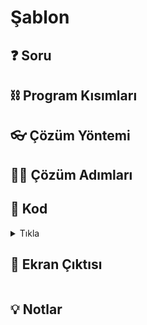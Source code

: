 # Şablon

## ❓ Soru


## ⛓ Program Kısımları


   
## 👓 Çözüm Yöntemi 

  
## 👩‍🔧 Çözüm Adımları


## 🤖 Kod
<details>
<summary>Tıkla</summary>


```java

```
</details>


## 🎉 Ekran Çıktısı

```

```

## 💡 Notlar 

